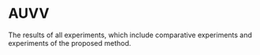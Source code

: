 # AUVV
The results of all experiments, which include comparative experiments and experiments of the proposed method.
